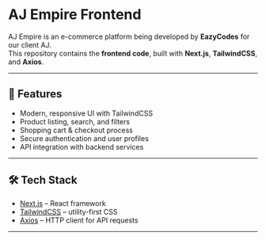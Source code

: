 # AJ Empire Frontend

AJ Empire is an e-commerce platform being developed by **EazyCodes** for our client AJ.  
This repository contains the **frontend code**, built with **Next.js**, **TailwindCSS**, and **Axios**.

---

## 🚀 Features

- Modern, responsive UI with TailwindCSS
- Product listing, search, and filters
- Shopping cart & checkout process
- Secure authentication and user profiles
- API integration with backend services

---

## 🛠️ Tech Stack

- [Next.js](https://nextjs.org/) – React framework
- [TailwindCSS](https://tailwindcss.com/) – utility-first CSS
- [Axios](https://axios-http.com/) – HTTP client for API requests

---
